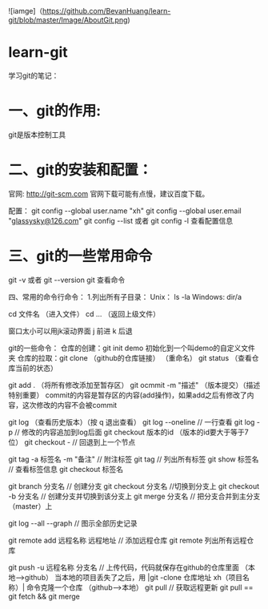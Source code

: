 ![iamge]（https://github.com/BevanHuang/learn-git/blob/master/Image/AboutGit.png)

# learn-git
学习git的笔记：

一、git的作用:
=====
git是版本控制工具

二、git的安装和配置：
=====
官网: http://git-scm.com
官网下载可能有点慢，建议百度下载。

配置：
git config --global user.name "xh"
git config --global user.email "glassysky@126.com"
git config --list 或者 git config -l 查看配置信息

三、git的一些常用命令
=====
git -v 或者 git --version
git 查看命令





四、常用的命令行命令：
1.列出所有子目录：
Unix： ls -la
Windows: dir/a

cd 文件名  （进入文件）
cd ... （返回上级文件）

窗口太小可以用jk滚动界面
j 前进
k 后退


git的一些命令：
仓库的创建：git init demo 初始化到一个叫demo的自定义文件夹
仓库的拉取：git clone （github的仓库链接） （重命名）
git status （查看仓库当前的状态）

git add .  （将所有修改添加至暂存区）
git ocmmit -m "描述"  （版本提交）（描述特别重要） 
commit的内容是暂存区的内容(add操作)，如果add之后有修改了内容，这次修改的内容不会被commit 

git log  （查看历史版本）（按 q 退出查看）
git log --oneline // 一行查看
git log -p  // 修改的内容追加到log后面
git checkout 版本的id （版本的id要大于等于7位）
git checkout -  // 回退到上一个节点

git tag -a 标签名 -m "备注"   // 附注标签
git tag  // 列出所有标签
git show 标签名  // 查看标签信息
git checkout 标签名

git branch 分支名 // 创建分支
git checkout 分支名 //切换到分支上
git checkout -b 分支名  // 创建分支并切换到该分支上
git merge 分支名 // 把分支合并到主分支（master）上

git log --all --graph  // 图示全部历史记录

git remote add 远程名称 远程地址  // 添加远程仓库
git remote 列出所有远程仓库

git push -u 远程名称 分支名  // 上传代码，代码就保存在github的仓库里面  （本地-->github）
当本地的项目丢失了之后，用 |git -clone 仓库地址 xh（项目名称）| 命令克隆一个仓库       （github-->本地）
git pull  // 获取远程更新
git pull == git fetch && git merge
